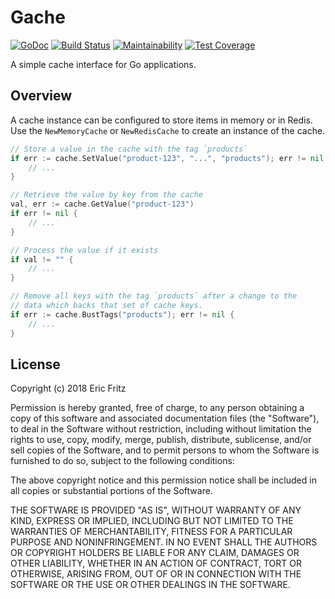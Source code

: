 # Gache

[![GoDoc](https://godoc.org/github.com/efritz/gache?status.svg)](https://godoc.org/github.com/efritz/gache)
[![Build Status](https://secure.travis-ci.org/efritz/gache.png)](http://travis-ci.org/efritz/gache)
[![Maintainability](https://api.codeclimate.com/v1/badges/1b4448cb4f5672631beb/maintainability)](https://codeclimate.com/github/efritz/gache/maintainability)
[![Test Coverage](https://api.codeclimate.com/v1/badges/1b4448cb4f5672631beb/test_coverage)](https://codeclimate.com/github/efritz/gache/test_coverage)

A simple cache interface for Go applications.

## Overview

A cache instance can be configured to store items in memory or in Redis.
Use the `NewMemoryCache` or `NewRedisCache` to create an instance of the
cache.

```go
// Store a value in the cache with the tag `products`
if err := cache.SetValue("product-123", "...", "products"); err != nil {
    // ...
}

// Retrieve the value by key from the cache
val, err := cache.GetValue("product-123")
if err != nil {
    // ...
}

// Process the value if it exists
if val != "" {
    // ...
}

// Remove all keys with the tag `products` after a change to the
// data which backs that set of cache keys.
if err := cache.BustTags("products"); err != nil {
    // ...
}
```

## License

Copyright (c) 2018 Eric Fritz

Permission is hereby granted, free of charge, to any person obtaining a copy
of this software and associated documentation files (the "Software"), to deal
in the Software without restriction, including without limitation the rights
to use, copy, modify, merge, publish, distribute, sublicense, and/or sell
copies of the Software, and to permit persons to whom the Software is
furnished to do so, subject to the following conditions:

The above copyright notice and this permission notice shall be included in
all copies or substantial portions of the Software.

THE SOFTWARE IS PROVIDED "AS IS", WITHOUT WARRANTY OF ANY KIND, EXPRESS OR
IMPLIED, INCLUDING BUT NOT LIMITED TO THE WARRANTIES OF MERCHANTABILITY,
FITNESS FOR A PARTICULAR PURPOSE AND NONINFRINGEMENT. IN NO EVENT SHALL THE
AUTHORS OR COPYRIGHT HOLDERS BE LIABLE FOR ANY CLAIM, DAMAGES OR OTHER
LIABILITY, WHETHER IN AN ACTION OF CONTRACT, TORT OR OTHERWISE, ARISING FROM,
OUT OF OR IN CONNECTION WITH THE SOFTWARE OR THE USE OR OTHER DEALINGS IN
THE SOFTWARE.
